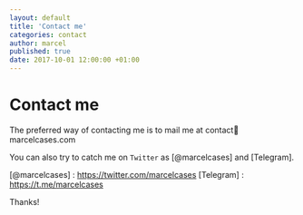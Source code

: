 ```yaml
---
layout: default
title: 'Contact me'
categories: contact
author: marcel
published: true
date: 2017-10-01 12:00:00 +01:00
---
```

# Contact me

The preferred way of contacting me is to mail me at
contact🧭marcelcases.com

You can also try to catch me
on `Twitter` as [@marcelcases] and [Telegram].

[@marcelcases] : https://twitter.com/marcelcases
[Telegram] : https://t.me/marcelcases

Thanks!
